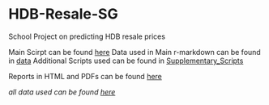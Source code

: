 # HDB-Resale-SG
School Project on predicting HDB resale prices

Main Scirpt can be found [here](https://github.com/p-zhuo-wei/HDB-Resale-SG/tree/main/src)
Data used in Main r-markdown can be found in [data](https://github.com/p-zhuo-wei/HDB-Resale-SG/tree/main/data)
Additional Scripts used can be found in [Supplementary_Scripts](https://github.com/p-zhuo-wei/HDB-Resale-SG/tree/main/src/Supplementary%20Scripts)

Reports in HTML and PDFs can be found [here](https://github.com/p-zhuo-wei/HDB-Resale-SG/tree/main/report)


_all data used can be found [here](https://data.gov.sg/)_



